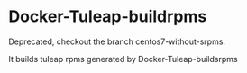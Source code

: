 Docker-Tuleap-buildrpms
========================

Deprecated, checkout the branch centos7-without-srpms.

It builds tuleap rpms generated by Docker-Tuleap-buildsrpms
